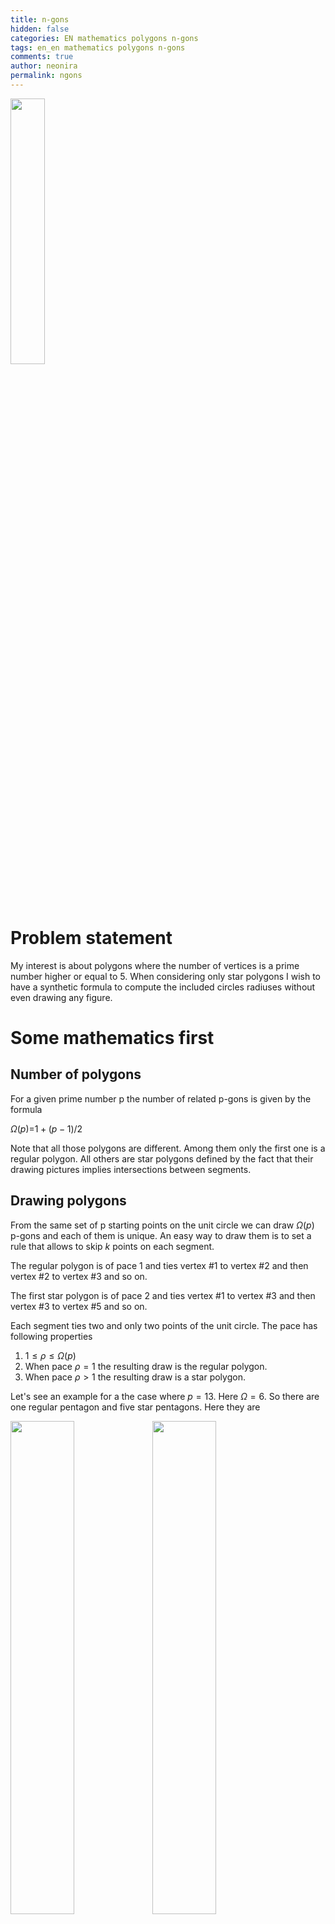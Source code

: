 ```yaml
---
title: n-gons
hidden: false
categories: EN mathematics polygons n-gons
tags: en_en mathematics polygons n-gons
comments: true
author: neonira
permalink: ngons
---
```


<img src="../images/maths/polygons/13-gon/graph-006.png" width="33%" />

Problem statement
=================

My interest is about polygons where the number of vertices is a prime
number  higher or equal to 5. When considering only star polygons  I
wish to have a synthetic formula to compute the included circles
radiuses  without even drawing any figure.

Some mathematics first
======================

Number of polygons
------------------

For a given prime number p  the number of related p-gons is given by the
formula

*Ω*(*p*)=1 + (*p* − 1)/2

Note that all those polygons are different. Among them  only the first
one is a regular polygon. All others are star polygons  defined by the
fact that their drawing pictures implies intersections between segments.

Drawing polygons
----------------

From the same set of p starting points on the unit circle  we can draw
*Ω*(*p*) p-gons  and each of them is unique. An easy way to draw them is
to set a rule that allows to skip *k* points on each segment.

The regular polygon is of pace 1  and ties vertex \#1 to vertex \#2 
and then vertex \#2 to vertex \#3 and so on.

The first star polygon is of pace 2  and ties vertex \#1 to vertex
\#3  and then vertex \#3 to vertex \#5 and so on.

Each segment ties two and only two points of the unit circle. The pace
has following properties

1.  1 ≤ *ρ* ≤ *Ω*(*p*)
2.  When pace *ρ* = 1  the resulting draw is the regular polygon.
3.  When pace *ρ* &gt; 1  the resulting draw is a star polygon.

Let's see an example  for a the case where *p* = 13. Here  *Ω* = 6. So 
there are one regular pentagon and five star pentagons. Here they are

<img src="../images/maths/polygons/13-gon/graph-001.png" width="45%" /><img src="../images/maths/polygons/13-gon/graph-002.png" width="45%" /><img src="../images/maths/polygons/13-gon/graph-003.png" width="45%" /><img src="../images/maths/polygons/13-gon/graph-004.png" width="45%" /><img src="../images/maths/polygons/13-gon/graph-005.png" width="45%" /><img src="../images/maths/polygons/13-gon/graph-006.png" width="45%" />

Red dot on a regular polygon shows point numbered 1  that is the
starting point we index other points from. As it exists a vertical axis
symmetry  you may number clockwise or counter clockwise. On figures  I
took the choice to number counter clockwise
<cite class='comment'>(mathematical way)</cite>.

Two more complex examples. First  about 17-gons  second about 89-gons.

<video width="45%" controls>
<source src="../images/maths/polygons/video/17-gon.mp4" type="video/mp4">
</video>
<video width="45%" controls>
<source src="../images/maths/polygons/video/89-gon.mp4" type="video/mp4">
</video>
A special suite
===============

Its definition
--------------

Let's consider following suite  named *ν*(*ρ*  *p*) where p is the
chosen prime  and *ρ* the pace of the star polygon. Suite *ν* takes
values in ℕ for each parameter  and gives back values in ℕ.

1.  The length *λ* of the suite *ν*(*ρ*  *p*) is
    *λ*(*p*)=⌊(*p* − 1)/2⌋−1
2.  *ν*(2  *p*)=2  the first term is the pace of the first star polygon 
    i.e. 2 
3.  *ν*(3  *p*)=(*p* − 1)/2
4.  *ν*(*n* + 2  *p*)=*ν*(*n*  *p*)+1  when n is even
5.  *ν*(*n* + 2  *p*)=*ν*(*n*  *p*)−1  when n is odd
6.  Last term *η* is
    *η* = (*ν*(2  *p*)+*ν*(3  *p*))/2 = (2 + (*p* − 1)/2)/2 = (*p* + 3)/4

Some instances of *ν*
---------------------

prime | *ν* | *λ*
:----:|:--------------------------------------------------------|:------
5 | 2 | 1
7 | 2 3 | 2
11| 2 5 3 4 | 4
13| 2 6 3 5 4 | 5
17|2 8 3 7 4 6 5 | 7
19|2 9 3 8 4 7 5 6 | 8
23|2 11 3 10 4 9 5 8 6 7 | 10
29|2 14 3 13 4 12 5 11 6 10 7 9 8 | 13
31|2 15 3 14 4 13 5 12 6 11 7 10 8 9 | 14
37|2 18 3 17 4 16 5 15 6 14 7 13 8 12 9 11 10 | 17
41|2 20 3 19 4 18 5 17 6 16 7 15 8 14 9 13 10 12 11 | 19
43|2 21 3 20 4 19 5 18 6 17 7 16 8 15 9 14 10 13 11 12 | 20
47|2 23 3 22 4 21 5 20 6 19 7 18 8 17 9 16 10 15 11 14 12 13 | 22
51|2 26 3 25 4 24 5 23 6 22 7 21 8 20 9 19 10 18 11 17 12 16 13 15 14 |25

The suite seems to oscillate from highest span to lowest span until span
vanishes
<cite class='comment'>(*δ* = *ν*(*n*  *p*)−*ν*(*n* + 1  *p*)=1)</cite>.
To see it  focus on the red dots of star polygons in movies above.

Solution of the stated problem
==============================

Let's name *ϕ* the function that computes the included circles radiuses 
given the pace *ρ* as parameter *ϕ*(*ρ*) = |sin(pi/2 + (*ν*(*ρ*, p) - 1) * 2 * pi /p)|

Some instances of *ϕ*
---------------------

prime | *ν*  | *ϕ* 
:----:|:----------------------------|:---------------------------------------------
5 | 2 | 0.309016994374948
7 | 2 3 | 0.623489801858734 0.222520933956314
11| 2 5 3 4 | 0.841253532831181 0.654860733945285 0.415415013001886 0.142314838273285
13| 2 6 3 5 4 | 0.88545602565321 0.748510748171101 0.568064746731156 0.354604887042536 0.120536680255323
17|2 8 3 7 4 6 5 | 0.932472229404356 0.850217135729614 0.739008917220659 0.602634636379256 0.445738355776538 0.273662990072083 0.0922683594633018
19|2 9 3 8 4 7 5 6 | 0.945817241700635 0.879473751206489 0.789140509396394 0.677281571625741 0.546948158122427 0.40169542465297 0.245485487140799 0.0825793454723324
23|2 11 3 10 4 9 5 8 6 7 | 0.962917287347799 0.917211301505453 0.854419404546489 0.77571129070442 0.682553143218654 0.576680322114867 0.460065037731152 0.334879612170986 0.203456013052634 0.068242413364671
29|2 14 3 13 4 12 5 11 6 10 7 9 8 | 0.976620555710087 0.947653171182802 0.907575419670957 0.856857176167589 0.796093065705644 0.725995491923131 0.647386284781828 0.561187065362382 0.46840844069979 0.370138155339914 0.267528338529221 0.161781996552764 0.0541389085854179
31|2 15 3 14 4 13 5 12 6 11 7 10 8 9 | 0.979529941252494 0.954139256400049 0.918957811620231 0.874346616144582 0.820763441207276 0.758758122692791 0.688966919075687 0.612105982547662 0.528964010326963 0.440394151557634 0.347305252844821 0.25065253225872 0.151427777504577 0.0506491688387124
37|2 18 3 17 4 16 5 15 6 14 7 13 8 12 9 11 10 | 0.985615910347708 0.967732946933499 0.942877445461084 0.911228490388136 0.873014113161188 0.828509649243842 0.77803575431844 0.721956093954524 0.660674723390081 0.594633176304287 0.524307283557232 0.450203744817673 0.372856477780309 0.29282277127655 0.210679269995726 0.127017819746879 0.0424412031961485
41|2 20 3 19 4 18 5 17 6 16 7 15 8 14 9 13 10 12 11 | 0.988280423780349 0.973695423877779 0.953396392054931 0.927502451102095 0.896165556961056 0.859569606987201 0.817929360766718 0.771489179821943 0.720521593600787 0.665325700165565 0.606225410966638 0.543567550001221 0.477719818512263 0.40906863717134 0.338016878408503 0.264981502196661 0.190391109164668 0.1146834253984 0.0383027336900356
43|2 21 3 20 4 19 5 18 6 17 7 16 8 15 9 14 10 13 11 12 | 0.98934336807511 0.976075877555927 0.957600599908406 0.934016108732548 0.905448237493147 0.872049408143808 0.833997817889878 0.791496488429254 0.744772182743782 0.694074195220634 0.639673021558891 0.581858915557953 0.52094034048793 0.457242323304638 0.391104720490156 0.322880404771446 0.252933382391681 0.181636850979436 0.109371208377875 0.0365220230576584]
47|2 23 3 22 4 21 5 20 6 19 7 18 8 17 9 16 10 15 11 14 12 13 | 0.98934336807511 0.976075877555927 0.957600599908406 0.934016108732548 0.905448237493147 0.872049408143808 0.833997817889878 0.791496488429254 0.744772182743782 0.694074195220634 0.639673021558891 0.581858915557953 0.52094034048793 0.457242323304638 0.391104720490156 0.322880404771446 0.252933382391681 0.181636850979436 0.109371208377875 0.0365220230576584
51|2 26 3 25 4 24 5 23 6 22 7 21 8 20 9 19 10 18 11 17 12 16 13 15 14 |0.99107748815478 0.979961705036587 0.964469175054377 0.944669091607919 0.920649886676429 0.892518835859881 0.860401579260139 0.82444156034176 0.784799385278661 0.741652105647957 0.695192427674642 0.645627851558802 0.593179744729355 0.538082353163373 0.480581755186684 0.420934762428335 0.359407772837513 0.296275580885634 0.231820150267529 0.16632935458313 0.100095691624099 0.0334149770076742] [0.992981096013517 0.984230577947597 0.972022914080411 0.956400984276522 0.937419661134121 0.915145617243018 0.889657090994747 0.861043611767355 0.829405685450202 0.794854441413353 0.75751124216162 0.717507257044331 0.674983001518211 0.630087843581711 0.582979479114472 0.533823377964791 0.482792202730745 0.430065202276521 0.375827582114238 0.320269853862838 0.263587166069068 0.205978618741098 0.147646564002482 0.0887958953229347 0.0296333278225597

Note  as expected  included circles radiuses are in descending order.
